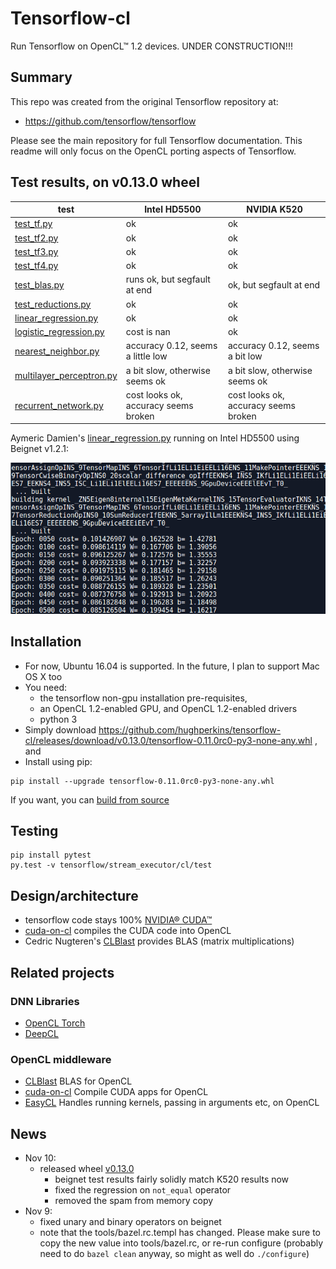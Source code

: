 # Tensorflow-cl

Run Tensorflow on OpenCL™ 1.2 devices.  UNDER CONSTRUCTION!!!

## Summary

This repo was created from the original Tensorflow repository at:

- https://github.com/tensorflow/tensorflow

Please see the main repository for full Tensorflow documentation.  This readme will only focus on the OpenCL porting aspects of Tensorflow.

## Test results, on v0.13.0 wheel

| test | Intel HD5500 | NVIDIA K520 |
|----- |-------|-----|
| [test_tf.py](https://github.com/hughperkins/tensorflow-cl/blob/v0.13.0/tensorflow/stream_executor/cl/test/test_tf.py) | ok | ok |
| [test_tf2.py](https://github.com/hughperkins/tensorflow-cl/blob/v0.13.0/tensorflow/stream_executor/cl/test/test_tf2.py) | ok | ok |
| [test_tf3.py](https://github.com/hughperkins/tensorflow-cl/blob/v0.13.0/tensorflow/stream_executor/cl/test/test_tf3.py) | ok | ok |
| [test_tf4.py](https://github.com/hughperkins/tensorflow-cl/blob/v0.13.0/tensorflow/stream_executor/cl/test/test_tf4.py) | ok | ok |
| [test_blas.py](https://github.com/hughperkins/tensorflow-cl/blob/v0.13.0/tensorflow/stream_executor/cl/test/test_blas.py) | runs ok, but segfault at end | ok, but segfault at end |
| [test_reductions.py](https://github.com/hughperkins/tensorflow-cl/blob/v0.13.0/tensorflow/stream_executor/cl/test/test_reductions.py) | ok | ok |
| [linear_regression.py](https://github.com/hughperkins/TensorFlow-Examples/blob/enforce-gpu/examples/2_BasicModels/linear_regression.py) | ok | ok |
| [logistic_regression.py](https://github.com/hughperkins/TensorFlow-Examples/blob/enforce-gpu/examples/2_BasicModels/logistic_regression.py) | cost is nan | ok |
| [nearest_neighbor.py](https://github.com/hughperkins/TensorFlow-Examples/blob/enforce-gpu/examples/2_BasicModels/nearest_neighbor.py) | accuracy 0.12, seems a little low | accuracy 0.12, seems a bit low |
| [multilayer_perceptron.py](https://github.com/hughperkins/TensorFlow-Examples/blob/enforce-gpu/examples/3_NeuralNetworks/multilayer_perceptron.py) | a bit slow, otherwise seems ok | a bit slow, otherwise seems ok |
| [recurrent_network.py](https://github.com/hughperkins/TensorFlow-Examples/blob/enforce-gpu/examples/3_NeuralNetworks/recurrent_network.py) | cost looks ok, accuracy seems broken | cost looks ok, accuracy seems broken |

Aymeric Damien's [linear_regression.py](https://github.com/hughperkins/TensorFlow-Examples/blob/enforce-gpu/examples/2_BasicModels/linear_regression.py) running on Intel HD5500 using Beignet v1.2.1:

<img src="doc/img/linearregressiononbeignet_hd5500.png?raw=true" width="600" />

## Installation 

- For now, Ubuntu 16.04 is supported.  In the future, I plan to support Mac OS X too
- You need:
  - the tensorflow non-gpu installation pre-requisites,
   - an OpenCL 1.2-enabled GPU, and  OpenCL 1.2-enabled drivers
   - python 3
- Simply download https://github.com/hughperkins/tensorflow-cl/releases/download/v0.13.0/tensorflow-0.11.0rc0-py3-none-any.whl , and
- Install using pip:
```
pip install --upgrade tensorflow-0.11.0rc0-py3-none-any.whl
```

If you want, you can [build from source](doc/build-from-source.md)

## Testing

```
pip install pytest
py.test -v tensorflow/stream_executor/cl/test
```

## Design/architecture

- tensorflow code stays 100% [NVIDIA® CUDA™](https://www.nvidia.com/object/cuda_home_new.html)
- [cuda-on-cl](https://github.com/hughperkins/cuda-on-cl) compiles the CUDA code into OpenCL
- Cedric Nugteren's [CLBlast](https://github.com/CNugteren/CLBlast) provides BLAS (matrix multiplications)

## Related projects

### DNN Libraries
- [OpenCL Torch](https://github.com/hughperkins/distro-cl)
- [DeepCL](https://github.com/hughperkins/DeepCL)

### OpenCL middleware
- [CLBlast](https://github.com/CNugteren/CLBlast) BLAS for OpenCL
- [cuda-on-cl](https://github.com/hughperkins/cuda-on-cl)  Compile CUDA apps for OpenCL
- [EasyCL](https://github.com/hughperkins/EasyCL)   Handles running kernels, passing in arguments etc, on OpenCL

## News

- Nov 10:
  - released wheel [v0.13.0](https://github.com/hughperkins/tensorflow-cl/releases/download/v0.13.0/tensorflow-0.11.0rc0-py3-none-any.whl)
     - beignet test results fairly solidly match K520 results now
     - fixed the regression on `not_equal` operator
     - removed the spam from memory copy  
- Nov 9:
  - fixed unary and binary operators on beignet
  - note that the tools/bazel.rc.templ has changed.  Please make sure to copy the new value into tools/bazel.rc, or re-run configure (probably need to do `bazel clean` anyway, so might as well do `./configure`)
